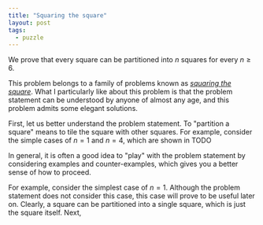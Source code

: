 ```yaml
---
title: "Squaring the square"
layout: post
tags:
  - puzzle
---
```

We prove that every square can be partitioned into $n$ squares for every $n \geq 6$.

This problem belongs to a family of problems known as [*squaring the square*](https://en.wikipedia.org/wiki/Squaring_the_square). What I particularly like about this problem is that the problem statement can be understood by anyone of almost any age, and this problem admits some elegant solutions.

First, let us better understand the problem statement. To "partition a square" means to tile the square with other squares. For example, consider the simple cases of $n=1$ and $n=4$, which are shown in TODO

In general, it is often a good idea to "play" with the problem statement by considering examples and counter-examples, which gives you a better sense of how to proceed.

For example, consider the simplest case of $n = 1$. Although the problem statement does not consider this case, this case will prove to be useful later on. Clearly, a square can be partitioned into a single square, which is just the square itself. Next, 
